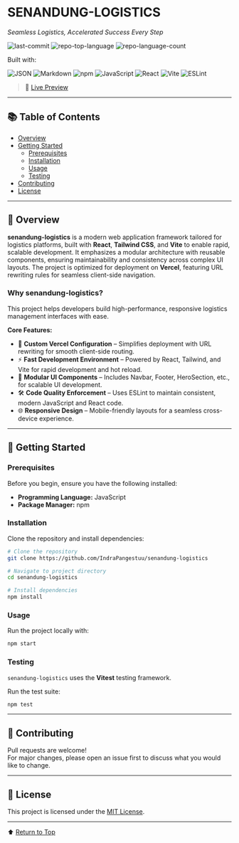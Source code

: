 # SENANDUNG-LOGISTICS

_Seamless Logistics, Accelerated Success Every Step_

![last-commit](https://img.shields.io/github/last-commit/IndraPangestuu/senandung-logistics?style=flat&logo=git&logoColor=white&color=0080ff)
![repo-top-language](https://img.shields.io/github/languages/top/IndraPangestuu/senandung-logistics?style=flat&color=0080ff)
![repo-language-count](https://img.shields.io/github/languages/count/IndraPangestuu/senandung-logistics?style=flat&color=0080ff)

Built with:

![JSON](https://img.shields.io/badge/JSON-000000.svg?style=flat&logo=JSON&logoColor=white)
![Markdown](https://img.shields.io/badge/Markdown-000000.svg?style=flat&logo=Markdown&logoColor=white)
![npm](https://img.shields.io/badge/npm-CB3837.svg?style=flat&logo=npm&logoColor=white)
![JavaScript](https://img.shields.io/badge/JavaScript-F7DF1E.svg?style=flat&logo=JavaScript&logoColor=black)
![React](https://img.shields.io/badge/React-61DAFB.svg?style=flat&logo=React&logoColor=black)
![Vite](https://img.shields.io/badge/Vite-646CFF.svg?style=flat&logo=Vite&logoColor=white)
![ESLint](https://img.shields.io/badge/ESLint-4B32C3.svg?style=flat&logo=ESLint&logoColor=white)

> 🔗 [Live Preview](https://senandung-logistics.vercel.app/)

---

## 📚 Table of Contents

- [Overview](#overview)
- [Getting Started](#getting-started)
  - [Prerequisites](#prerequisites)
  - [Installation](#installation)
  - [Usage](#usage)
  - [Testing](#testing)
- [Contributing](#contributing)
- [License](#license)

---

## 🧭 Overview

**senandung-logistics** is a modern web application framework tailored for logistics platforms, built with **React**, **Tailwind CSS**, and **Vite** to enable rapid, scalable development. It emphasizes a modular architecture with reusable components, ensuring maintainability and consistency across complex UI layouts. The project is optimized for deployment on **Vercel**, featuring URL rewriting rules for seamless client-side navigation.

### Why senandung-logistics?

This project helps developers build high-performance, responsive logistics management interfaces with ease.

**Core Features:**
- 🧩 **Custom Vercel Configuration** – Simplifies deployment with URL rewriting for smooth client-side routing.
- ⚡ **Fast Development Environment** – Powered by React, Tailwind, and Vite for rapid development and hot reload.
- 🎨 **Modular UI Components** – Includes Navbar, Footer, HeroSection, etc., for scalable UI development.
- 🛠️ **Code Quality Enforcement** – Uses ESLint to maintain consistent, modern JavaScript and React code.
- 🌐 **Responsive Design** – Mobile-friendly layouts for a seamless cross-device experience.

---

## 🚀 Getting Started

### Prerequisites

Before you begin, ensure you have the following installed:

- **Programming Language:** JavaScript
- **Package Manager:** npm

### Installation

Clone the repository and install dependencies:

```sh
# Clone the repository
git clone https://github.com/IndraPangestuu/senandung-logistics

# Navigate to project directory
cd senandung-logistics

# Install dependencies
npm install
```

### Usage

Run the project locally with:

```sh
npm start
```

### Testing

`senandung-logistics` uses the **Vitest** testing framework.

Run the test suite:

```sh
npm test
```

---

## 🤝 Contributing

Pull requests are welcome!  
For major changes, please open an issue first to discuss what you would like to change.

---

## 📄 License

This project is licensed under the [MIT License](LICENSE).

---

⬆️ [Return to Top](#senandung-logistics)
